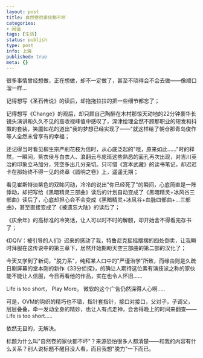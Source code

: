 ```yaml
---
layout: post
title: 自然卷的家伙都不坏
categories:
- 闲话
tags: [生活]
status: publish
type: post
info: 上海
published: true
meta: {}
---
```

很多事情曾经想做，正在想做，却不一定做了，甚至不晓得会不会去做——像顺口溜一样...

记得想写《圣石传说》的读后，却拖拖拉拉的把一些细节都忘了；

记得想写《Change》的观后，却只顾自己陶醉在木村那惊天动地的22分钟豪华长镜头演讲和久久不见的高收视峰值中感叹了，深津绘理全然不顾那职业的短发和抖擞的套装，笑靥如花的道出"我的梦想已经实现了——"就这样给了朝仓那青岛俊作等人全然未曾享有的幸福；

还记得当时看见柳生宗严削花枝为信时，从心底泛起的"哦，原来如此……"时的释然，一瞬间，紫衣侯与白衣人、浪翻云与庞班这些熟悉的面孔再次出现，对吉川英治的印象立马加分，凭空多出几分亲切。只可惜《宫本武藏》的读书笔记，却迟迟卡在那始终不得一见的终章《圆明之卷》上，遥遥无期；

看见崔斯特淡紫色的双眸闪动，冷冷的说出"你已经死了"的瞬间，心底简直是一阵悸动，却把写给《黑暗精灵三部曲》读后的计划自动变成了《黑暗精灵+冰风谷三部曲》读后了，心底却担心会不会变成《黑暗精灵+冰风谷+血脉四部曲+...三部曲》，甚至直接变成了《被遗忘大陆》的读后了；

《庆余年》的高标准的冷笑话，让人可以时不时的解颐，却开始舍不得看完存书了；

《DQIV：被引导的人们》迟来的感动了我，特鲁尼克摇摇摆摆的四处倒卖，让我瞬时拜服在这传说中的第三章下，居然开始期盼天空三部曲的第二部的汉化了；

今天又学到了新词，"脱力系"，纯拜某人口中的"严谨治学"所致，而缘由则是久疏日剧屏幕的堂本刚的新作《33分侦探》，的确让人期待这位素有演技派之称的家伙能不能让人信服，今日再看他的作品，实在也令人怀旧……

Life is too short， Play More。 微软的这个广告仍然深得人心啊.....

可是，OVM的钩织的精巧也不错，指针套指针，接口对接口，父对子，子调父，层层叠叠，牵一发动全身的精妙，也让人有点走神，会舍得晚上的时间来翻查——Life is too short.....

依然无目的，无解决。

标题为什么叫"自然卷的家伙都不坏"？来源恐怕很多人都清楚——和我的内容有什么关系？别人说标题不醒目没人看，而且我想"脱力"一下而已。

